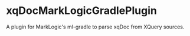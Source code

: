 # xqDocMarkLogicGradlePlugin
A plugin for MarkLogic's ml-gradle to parse xqDoc from XQuery sources.
